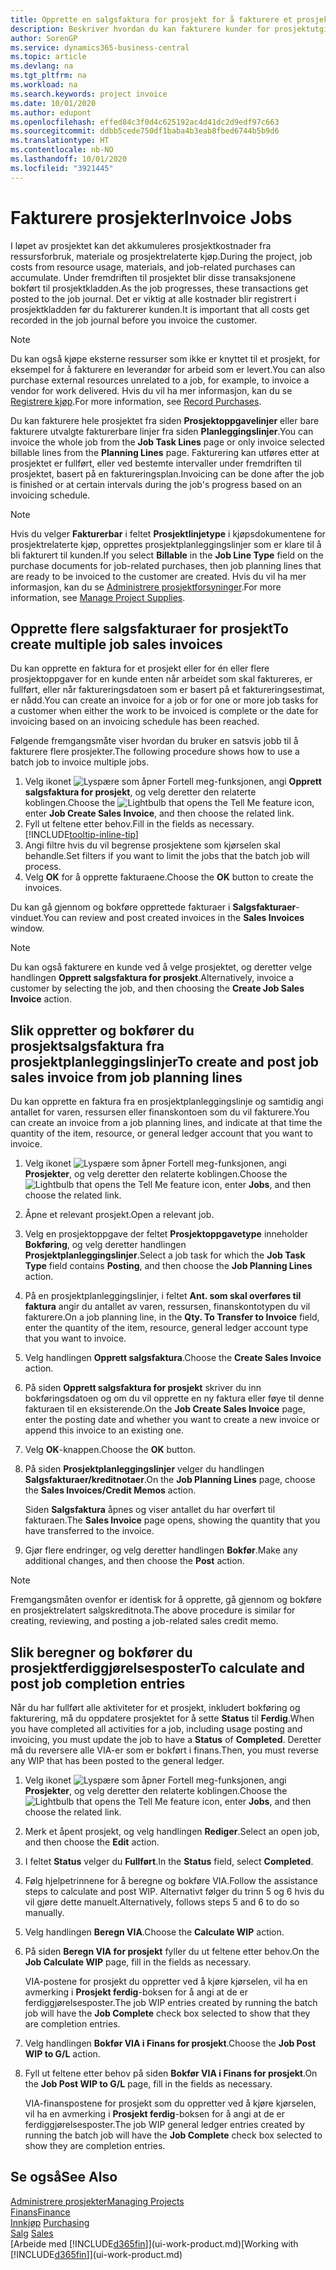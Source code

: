```yaml
---
title: Opprette en salgsfaktura for prosjekt for å fakturere et prosjekt | Microsoft-dokumentasjon
description: Beskriver hvordan du kan fakturere kunder for prosjektutgifter etter hvert som et prosjekt skrider frem.
author: SorenGP
ms.service: dynamics365-business-central
ms.topic: article
ms.devlang: na
ms.tgt_pltfrm: na
ms.workload: na
ms.search.keywords: project invoice
ms.date: 10/01/2020
ms.author: edupont
ms.openlocfilehash: effed84c3f0d4c625192ac4d41dc2d9edf97c663
ms.sourcegitcommit: ddbb5cede750df1baba4b3eab8fbed6744b5b9d6
ms.translationtype: HT
ms.contentlocale: nb-NO
ms.lasthandoff: 10/01/2020
ms.locfileid: "3921445"
---
```

# <a name="invoice-jobs"></a><span data-ttu-id="5c1b7-103">Fakturere prosjekter</span><span class="sxs-lookup"><span data-stu-id="5c1b7-103">Invoice Jobs</span></span>
<span data-ttu-id="5c1b7-104">I løpet av prosjektet kan det akkumuleres prosjektkostnader fra ressursforbruk, materiale og prosjektrelaterte kjøp.</span><span class="sxs-lookup"><span data-stu-id="5c1b7-104">During the project, job costs from resource usage, materials, and job-related purchases can accumulate.</span></span> <span data-ttu-id="5c1b7-105">Under fremdriften til prosjektet blir disse transaksjonene bokført til prosjektkladden.</span><span class="sxs-lookup"><span data-stu-id="5c1b7-105">As the job progresses, these transactions get posted to the job journal.</span></span> <span data-ttu-id="5c1b7-106">Det er viktig at alle kostnader blir registrert i prosjektkladden før du fakturerer kunden.</span><span class="sxs-lookup"><span data-stu-id="5c1b7-106">It is important that all costs get recorded in the job journal before you invoice the customer.</span></span>

> [!NOTE]
> <span data-ttu-id="5c1b7-107">Du kan også kjøpe eksterne ressurser som ikke er knyttet til et prosjekt, for eksempel for å fakturere en leverandør for arbeid som er levert.</span><span class="sxs-lookup"><span data-stu-id="5c1b7-107">You can also purchase external resources unrelated to a job, for example, to invoice a vendor for work delivered.</span></span> <span data-ttu-id="5c1b7-108">Hvis du vil ha mer informasjon, kan du se [Registrere kjøp](purchasing-how-record-purchases.md).</span><span class="sxs-lookup"><span data-stu-id="5c1b7-108">For more information, see [Record Purchases](purchasing-how-record-purchases.md).</span></span>

<span data-ttu-id="5c1b7-109">Du kan fakturere hele prosjektet fra siden **Prosjektoppgavelinjer** eller bare fakturere utvalgte fakturerbare linjer fra siden **Planleggingslinjer**.</span><span class="sxs-lookup"><span data-stu-id="5c1b7-109">You can invoice the whole job from the **Job Task Lines** page or only invoice selected billable lines from the **Planning Lines** page.</span></span> <span data-ttu-id="5c1b7-110">Fakturering kan utføres etter at prosjektet er fullført, eller ved bestemte intervaller under fremdriften til prosjektet, basert på en faktureringsplan.</span><span class="sxs-lookup"><span data-stu-id="5c1b7-110">Invoicing can be done after the job is finished or at certain intervals during the job's progress based on an invoicing schedule.</span></span>

> [!NOTE]  
> <span data-ttu-id="5c1b7-111">Hvis du velger **Fakturerbar** i feltet **Prosjektlinjetype** i kjøpsdokumentene for prosjektrelaterte kjøp, opprettes prosjektplanleggingslinjer som er klare til å bli fakturert til kunden.</span><span class="sxs-lookup"><span data-stu-id="5c1b7-111">If you select **Billable** in the **Job Line Type** field on the purchase documents for job-related purchases, then job planning lines that are ready to be invoiced to the customer are created.</span></span> <span data-ttu-id="5c1b7-112">Hvis du vil ha mer informasjon, kan du se [Administrere prosjektforsyninger](projects-how-manage-project-supplies.md).</span><span class="sxs-lookup"><span data-stu-id="5c1b7-112">For more information, see [Manage Project Supplies](projects-how-manage-project-supplies.md).</span></span>

## <a name="to-create-multiple-job-sales-invoices"></a><span data-ttu-id="5c1b7-113">Opprette flere salgsfakturaer for prosjekt</span><span class="sxs-lookup"><span data-stu-id="5c1b7-113">To create multiple job sales invoices</span></span>
<span data-ttu-id="5c1b7-114">Du kan opprette en faktura for et prosjekt eller for én eller flere prosjektoppgaver for en kunde enten når arbeidet som skal faktureres, er fullført, eller når faktureringsdatoen som er basert på et faktureringsestimat, er nådd.</span><span class="sxs-lookup"><span data-stu-id="5c1b7-114">You can create an invoice for a job or for one or more job tasks for a customer when either the work to be invoiced is complete or the date for invoicing based on an invoicing schedule has been reached.</span></span>

<span data-ttu-id="5c1b7-115">Følgende fremgangsmåte viser hvordan du bruker en satsvis jobb til å fakturere flere prosjekter.</span><span class="sxs-lookup"><span data-stu-id="5c1b7-115">The following procedure shows how to use a batch job to invoice multiple jobs.</span></span>  

1. <span data-ttu-id="5c1b7-116">Velg ikonet ![Lyspære som åpner Fortell meg-funksjonen](media/ui-search/search_small.png "Fortell hva du vil gjøre"), angi **Opprett salgsfaktura for prosjekt**, og velg deretter den relaterte koblingen.</span><span class="sxs-lookup"><span data-stu-id="5c1b7-116">Choose the ![Lightbulb that opens the Tell Me feature](media/ui-search/search_small.png "Tell me what you want to do") icon, enter **Job Create Sales Invoice**, and then choose the related link.</span></span>  
2. <span data-ttu-id="5c1b7-117">Fyll ut feltene etter behov.</span><span class="sxs-lookup"><span data-stu-id="5c1b7-117">Fill in the fields as necessary.</span></span> [!INCLUDE[tooltip-inline-tip](includes/tooltip-inline-tip_md.md)]
3. <span data-ttu-id="5c1b7-118">Angi filtre hvis du vil begrense prosjektene som kjørselen skal behandle.</span><span class="sxs-lookup"><span data-stu-id="5c1b7-118">Set filters if you want to limit the jobs that the batch job will process.</span></span>
4. <span data-ttu-id="5c1b7-119">Velg **OK** for å opprette fakturaene.</span><span class="sxs-lookup"><span data-stu-id="5c1b7-119">Choose the **OK** button to create the invoices.</span></span>  

<span data-ttu-id="5c1b7-120">Du kan gå gjennom og bokføre opprettede fakturaer i **Salgsfakturaer**-vinduet.</span><span class="sxs-lookup"><span data-stu-id="5c1b7-120">You can review and post created invoices in the **Sales Invoices** window.</span></span>

> [!NOTE]
> <span data-ttu-id="5c1b7-121">Du kan også fakturere en kunde ved å velge prosjektet, og deretter velge handlingen **Opprett salgsfaktura for prosjekt**.</span><span class="sxs-lookup"><span data-stu-id="5c1b7-121">Alternatively, invoice a customer by selecting the job, and then choosing the **Create Job Sales Invoice** action.</span></span> 

## <a name="to-create-and-post-job-sales-invoice-from-job-planning-lines"></a><span data-ttu-id="5c1b7-122">Slik oppretter og bokfører du prosjektsalgsfaktura fra prosjektplanleggingslinjer</span><span class="sxs-lookup"><span data-stu-id="5c1b7-122">To create and post job sales invoice from job planning lines</span></span>
<span data-ttu-id="5c1b7-123">Du kan opprette en faktura fra en prosjektplanleggingslinje og samtidig angi antallet for varen, ressursen eller finanskontoen som du vil fakturere.</span><span class="sxs-lookup"><span data-stu-id="5c1b7-123">You can create an invoice from a job planning lines, and indicate at that time the quantity of the item, resource, or general ledger account that you want to invoice.</span></span>

1. <span data-ttu-id="5c1b7-124">Velg ikonet ![Lyspære som åpner Fortell meg-funksjonen](media/ui-search/search_small.png "Fortell hva du vil gjøre"), angi **Prosjekter**, og velg deretter den relaterte koblingen.</span><span class="sxs-lookup"><span data-stu-id="5c1b7-124">Choose the ![Lightbulb that opens the Tell Me feature](media/ui-search/search_small.png "Tell me what you want to do") icon, enter **Jobs**, and then choose the related link.</span></span>
2. <span data-ttu-id="5c1b7-125">Åpne et relevant prosjekt.</span><span class="sxs-lookup"><span data-stu-id="5c1b7-125">Open a relevant job.</span></span>
3. <span data-ttu-id="5c1b7-126">Velg en prosjektoppgave der feltet **Prosjektoppgavetype** inneholder **Bokføring**, og velg deretter handlingen **Prosjektplanleggingslinjer**.</span><span class="sxs-lookup"><span data-stu-id="5c1b7-126">Select a job task for which the **Job Task Type** field contains **Posting**, and then choose the **Job Planning Lines** action.</span></span>  
4. <span data-ttu-id="5c1b7-127">På en prosjektplanleggingslinjer, i feltet **Ant. som skal overføres til faktura** angir du antallet av varen, ressursen, finanskontotypen du vil fakturere.</span><span class="sxs-lookup"><span data-stu-id="5c1b7-127">On a job planning line, in the **Qty. To Transfer to Invoice** field, enter the quantity of the item, resource, general ledger account type that you want to invoice.</span></span>  
5. <span data-ttu-id="5c1b7-128">Velg handlingen **Opprett salgsfaktura**.</span><span class="sxs-lookup"><span data-stu-id="5c1b7-128">Choose the **Create Sales Invoice** action.</span></span>
6. <span data-ttu-id="5c1b7-129">På siden **Opprett salgsfaktura for prosjekt** skriver du inn bokføringsdatoen og om du vil opprette en ny faktura eller føye til denne fakturaen til en eksisterende.</span><span class="sxs-lookup"><span data-stu-id="5c1b7-129">On the **Job Create Sales Invoice** page, enter the posting date and whether you want to create a new invoice or append this invoice to an existing one.</span></span>
7. <span data-ttu-id="5c1b7-130">Velg **OK**-knappen.</span><span class="sxs-lookup"><span data-stu-id="5c1b7-130">Choose the **OK** button.</span></span>  
8. <span data-ttu-id="5c1b7-131">På siden **Prosjektplanleggingslinjer** velger du handlingen **Salgsfakturaer/kreditnotaer**.</span><span class="sxs-lookup"><span data-stu-id="5c1b7-131">On the **Job Planning Lines** page, choose the **Sales Invoices/Credit Memos** action.</span></span>

    <span data-ttu-id="5c1b7-132">Siden **Salgsfaktura** åpnes og viser antallet du har overført til fakturaen.</span><span class="sxs-lookup"><span data-stu-id="5c1b7-132">The **Sales Invoice** page opens, showing the quantity that you have transferred to the invoice.</span></span>
9. <span data-ttu-id="5c1b7-133">Gjør flere endringer, og velg deretter handlingen **Bokfør**.</span><span class="sxs-lookup"><span data-stu-id="5c1b7-133">Make any additional changes, and then choose the **Post** action.</span></span>

> [!NOTE]  
>   <span data-ttu-id="5c1b7-134">Fremgangsmåten ovenfor er identisk for å opprette, gå gjennom og bokføre en prosjektrelatert salgskreditnota.</span><span class="sxs-lookup"><span data-stu-id="5c1b7-134">The above procedure is similar for creating, reviewing, and posting a job-related sales credit memo.</span></span>

## <a name="to-calculate-and-post-job-completion-entries"></a><span data-ttu-id="5c1b7-135">Slik beregner og bokfører du prosjektferdiggjørelsesposter</span><span class="sxs-lookup"><span data-stu-id="5c1b7-135">To calculate and post job completion entries</span></span>
<span data-ttu-id="5c1b7-136">Når du har fullført alle aktiviteter for et prosjekt, inkludert bokføring og fakturering, må du oppdatere prosjektet for å sette **Status** til **Ferdig**.</span><span class="sxs-lookup"><span data-stu-id="5c1b7-136">When you have completed all activities for a job, including usage posting and invoicing, you must update the job to have a **Status** of **Completed**.</span></span> <span data-ttu-id="5c1b7-137">Deretter må du reversere alle VIA-er som er bokført i finans.</span><span class="sxs-lookup"><span data-stu-id="5c1b7-137">Then, you must reverse any WIP that has been posted to the general ledger.</span></span>

1. <span data-ttu-id="5c1b7-138">Velg ikonet ![Lyspære som åpner Fortell meg-funksjonen](media/ui-search/search_small.png "Fortell hva du vil gjøre"), angi **Prosjekter**, og velg deretter den relaterte koblingen.</span><span class="sxs-lookup"><span data-stu-id="5c1b7-138">Choose the ![Lightbulb that opens the Tell Me feature](media/ui-search/search_small.png "Tell me what you want to do") icon, enter **Jobs**, and then choose the related link.</span></span>  
2. <span data-ttu-id="5c1b7-139">Merk et åpent prosjekt, og velg handlingen **Rediger**.</span><span class="sxs-lookup"><span data-stu-id="5c1b7-139">Select an open job, and then choose the **Edit** action.</span></span>
3. <span data-ttu-id="5c1b7-140">I feltet **Status** velger du **Fullført**.</span><span class="sxs-lookup"><span data-stu-id="5c1b7-140">In the **Status** field, select **Completed**.</span></span>
4. <span data-ttu-id="5c1b7-141">Følg hjelpetrinnene for å beregne og bokføre VIA.</span><span class="sxs-lookup"><span data-stu-id="5c1b7-141">Follow the assistance steps to calculate and post WIP.</span></span> <span data-ttu-id="5c1b7-142">Alternativt følger du trinn 5 og 6 hvis du vil gjøre dette manuelt.</span><span class="sxs-lookup"><span data-stu-id="5c1b7-142">Alternatively, follows steps 5 and 6 to do so manually.</span></span>  
5. <span data-ttu-id="5c1b7-143">Velg handlingen **Beregn VIA**.</span><span class="sxs-lookup"><span data-stu-id="5c1b7-143">Choose the **Calculate WIP** action.</span></span>
6. <span data-ttu-id="5c1b7-144">På siden **Beregn VIA for prosjekt** fyller du ut feltene etter behov.</span><span class="sxs-lookup"><span data-stu-id="5c1b7-144">On the **Job Calculate WIP** page, fill in the fields as necessary.</span></span>  

     <span data-ttu-id="5c1b7-145">VIA-postene for prosjekt du oppretter ved å kjøre kjørselen, vil ha en avmerking i **Prosjekt ferdig**-boksen for å angi at de er ferdiggjørelsesposter.</span><span class="sxs-lookup"><span data-stu-id="5c1b7-145">The job WIP entries created by running the batch job will have the **Job Complete** check box selected to show that they are completion entries.</span></span>  
7. <span data-ttu-id="5c1b7-146">Velg handlingen **Bokfør VIA i Finans for prosjekt**.</span><span class="sxs-lookup"><span data-stu-id="5c1b7-146">Choose the **Job Post WIP to G/L** action.</span></span>
8. <span data-ttu-id="5c1b7-147">Fyll ut feltene etter behov på siden **Bokfør VIA i Finans for prosjekt**.</span><span class="sxs-lookup"><span data-stu-id="5c1b7-147">On the **Job Post WIP to G/L** page, fill in the fields as necessary.</span></span>  

     <span data-ttu-id="5c1b7-148">VIA-finanspostene for prosjekt som du oppretter ved å kjøre kjørselen, vil ha en avmerking i **Prosjekt ferdig**-boksen for å angi at de er ferdiggjørelsesposter.</span><span class="sxs-lookup"><span data-stu-id="5c1b7-148">The job WIP general ledger entries created by running the batch job will have the **Job Complete** check box selected to show they are completion entries.</span></span>

## <a name="see-also"></a><span data-ttu-id="5c1b7-149">Se også</span><span class="sxs-lookup"><span data-stu-id="5c1b7-149">See Also</span></span>
[<span data-ttu-id="5c1b7-150">Administrere prosjekter</span><span class="sxs-lookup"><span data-stu-id="5c1b7-150">Managing Projects</span></span>](projects-manage-projects.md)  
[<span data-ttu-id="5c1b7-151">Finans</span><span class="sxs-lookup"><span data-stu-id="5c1b7-151">Finance</span></span>](finance.md)  
<span data-ttu-id="5c1b7-152">[Innkjøp](purchasing-manage-purchasing.md)       </span><span class="sxs-lookup"><span data-stu-id="5c1b7-152">[Purchasing](purchasing-manage-purchasing.md)       </span></span>  
<span data-ttu-id="5c1b7-153">[Salg](sales-manage-sales.md)    </span><span class="sxs-lookup"><span data-stu-id="5c1b7-153">[Sales](sales-manage-sales.md)    </span></span>  
<span data-ttu-id="5c1b7-154">[Arbeide med [!INCLUDE[d365fin](includes/d365fin_md.md)]](ui-work-product.md)</span><span class="sxs-lookup"><span data-stu-id="5c1b7-154">[Working with [!INCLUDE[d365fin](includes/d365fin_md.md)]](ui-work-product.md)</span></span>  
